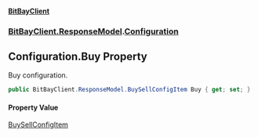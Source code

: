 #### [BitBayClient](./index.md 'index')
### [BitBayClient.ResponseModel](./BitBayClient-ResponseModel.md 'BitBayClient.ResponseModel').[Configuration](./BitBayClient-ResponseModel-Configuration.md 'BitBayClient.ResponseModel.Configuration')
## Configuration.Buy Property
Buy configuration.  
```csharp
public BitBayClient.ResponseModel.BuySellConfigItem Buy { get; set; }
```
#### Property Value
[BuySellConfigItem](./BitBayClient-ResponseModel-BuySellConfigItem.md 'BitBayClient.ResponseModel.BuySellConfigItem')  
